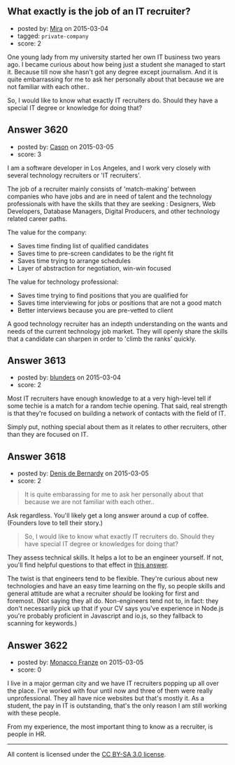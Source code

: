 ## What exactly is the job of an IT recruiter?

- posted by: [Mira](https://stackexchange.com/users/5886524/mira) on 2015-03-04
- tagged: `private-company`
- score: 2

<p>One young lady from my university started her own IT business two years ago. I became curious about how being just a student she managed to start it. Because till now she hasn't got any degree except journalism. And it is quite embarrassing for me to ask her personally about that because we are not familiar with each other.. </p>

<p>So, I would like to know what exactly IT recruiters do. Should they have a special IT degree or knowledge for doing that?</p>



## Answer 3620

- posted by: [Cason](https://stackexchange.com/users/1232345/cason) on 2015-03-05
- score: 3

<p>I am a software developer in Los Angeles, and I work very closely with several technology recruiters or 'IT recruiters'. </p>

<p>The job of a recruiter mainly consists of 'match-making' between companies who have jobs and are in need of talent and the technology professionals with have the skills that they are seeking : Designers, Web Developers, Database Managers, Digital Producers, and other technology related career paths.</p>

<p>The value for the company:</p>

<ul>
<li>Saves time finding list of qualified candidates</li>
<li>Saves time to pre-screen candidates to be the right fit</li>
<li>Saves time trying to arrange schedules</li>
<li>Layer of abstraction for negotiation, win-win focused</li>
</ul>

<p>The value for technology professional:</p>

<ul>
<li>Saves time trying to find positions that you are qualified for</li>
<li>Saves time interviewing for jobs or positions that are not a good match</li>
<li>Better interviews because you are pre-vetted to client</li>
</ul>

<p>A good technology recruiter has an indepth understanding on the wants and needs of the current technology job market. They will openly share the skills that a candidate can sharpen in order to 'climb the ranks' quickly.</p>



## Answer 3613

- posted by: [blunders](https://stackexchange.com/users/216182/blunders) on 2015-03-04
- score: 2

<p>Most IT recruiters have enough knowledge to at a very high-level tell if some techie is a match for a random techie opening. That said, real strength is that they're focused on building a network of contacts with the field of IT. </p>

<p>Simply put, nothing special about them as it relates to other recruiters, other than they are focused on IT.</p>



## Answer 3618

- posted by: [Denis de Bernardy](https://stackexchange.com/users/182468/denis-de-bernardy) on 2015-03-05
- score: 2

<blockquote>
  <p>It is quite embarassing for me to ask her personally about that because we are not familiar with each other..</p>
</blockquote>

<p>Ask regardless. You'll likely get a long answer around a cup of coffee. (Founders love to tell their story.)</p>

<blockquote>
  <p>So, I would like to know what exactly IT recruiters do. Should they have special IT degree or knowledges for doing that?</p>
</blockquote>

<p>They assess technical skills. It helps a lot to be an engineer yourself. If not, you'll find helpful questions to that effect in <a href="https://startups.stackexchange.com/a/3200/1824">this answer</a>.</p>

<p>The twist is that engineers tend to be flexible. They're curious about new technologies and have an easy time learning on the fly, so people skills and general attitude are what a recruiter <em>should</em> be looking for first and foremost. (Not saying they all do. Non-engineers tend not to, in fact: they don't necessarily pick up that if your CV says you've experience in Node.js you're probably proficient in Javascript and io.js, so they fallback to scanning for keywords.)</p>



## Answer 3622

- posted by: [Monacco Franze](https://stackexchange.com/users/4766136/monacco-franze) on 2015-03-05
- score: 0

<p>I live in a major german city and we have IT recruiters popping up all over the place. I've worked with four until now and three of them were really unprofessional. They all have nice websites but that's mostly it. As a student, the pay in IT is outstanding, that's the only reason I am still working with these people.</p>

<p>From my experience, the most important thing to know as a recruiter, is people in HR.</p>




---

All content is licensed under the [CC BY-SA 3.0 license](https://creativecommons.org/licenses/by-sa/3.0/).
